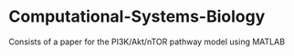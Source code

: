 # Computational-Systems-Biology
Consists of a paper for the PI3K/Akt/nTOR pathway model using MATLAB
